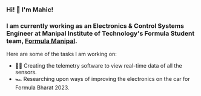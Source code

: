 ### Hi! 👋 I'm Mahic!

### I am currently working as an Electronics & Control Systems Engineer at Manipal Institute of Technology's Formula Student team, [Formula Manipal](https://www.formulamanipal.in/).

Here are some of the tasks I am working on:

- 👨‍💻 Creating the telemetry software to view real-time data of all the sensors.
- 🏎️ Researching upon ways of improving the electronics on the car for Formula Bharat 2023.
